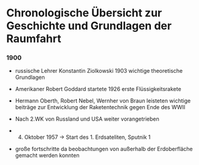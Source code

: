 # Chronologische Übersicht zur Geschichte und Grundlagen der Raumfahrt 


### 1900

* russische Lehrer Konstantin Ziolkowski 1903 wichtige theoretische Grundlagen
* Amerikaner Robert Goddard startete 1926 erste Flüssigkeitsrakete
* Hermann Oberth, Robert Nebel, Wernher von Braun leisteten wichtige beiträge zur Entwicklung der Raketentechnik gegen Ende des WWII

* Nach 2.WK von Russland und USA weiter vorangetrieben
* 4. Oktober 1957 -> Start des 1. Erdsateliten, Sputnik 1
* große fortschritte da beobachtungen von außerhalb der Erdoberfläche gemacht werden konnten

